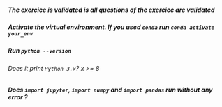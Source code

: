 ##### The exercice is validated is all questions of the exercice are validated

##### Activate the virtual environment. If you used `conda` run `conda activate your_env`

##### Run `python --version`

###### Does it print `Python 3.x`? x >= 8

##### Does `import jupyter`, `import numpy` and `import pandas` run without any error ? 

